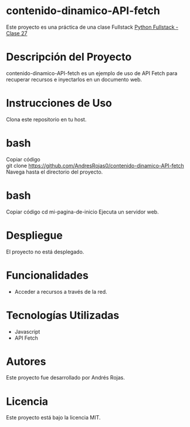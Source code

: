 # contenido-dinamico-API-fetch
Este proyecto es una práctica de una clase Fullstack [Python Fullstack - Clase 27](https://www.youtube.com/watch?v=tqkvzLUiE0c)

# Descripción del Proyecto
contenido-dinamico-API-fetch es un ejemplo de uso de API Fetch para recuperar recursos e inyectarlos en un documento web.

# Instrucciones de Uso
Clona este repositorio en tu host.

# bash
Copiar código  
git clone https://github.com/AndresRojas0/contenido-dinamico-API-fetch
Navega hasta el directorio del proyecto.

# bash
Copiar código
cd mi-pagina-de-inicio
Ejecuta un servidor web.

# Despliegue
El proyecto no está desplegado.



# Funcionalidades
* Acceder a recursos a través de la red.

# Tecnologías Utilizadas
* Javascript
* API Fetch

# Autores
Este proyecto fue desarrollado por Andrés Rojas.

# Licencia
Este proyecto está bajo la licencia MIT.
